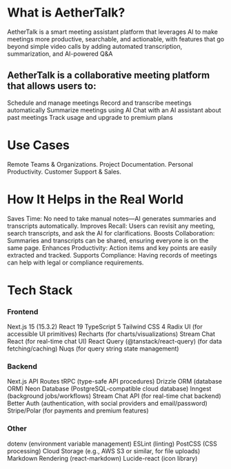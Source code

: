 # What is AetherTalk?
AetherTalk is a smart meeting assistant platform that leverages AI to make meetings more productive, searchable, and actionable, with features that go beyond simple video calls by adding automated transcription, summarization, and AI-powered Q&A

## AetherTalk is a collaborative meeting platform that allows users to:
Schedule and manage meetings
Record and transcribe meetings automatically
Summarize meetings using AI
Chat with an AI assistant about past meetings
Track usage and upgrade to premium plans


# Use Cases
Remote Teams & Organizations.
Project Documentation.
Personal Productivity.
Customer Support & Sales.

# How It Helps in the Real World
Saves Time: No need to take manual notes—AI generates summaries and transcripts automatically.
Improves Recall: Users can revisit any meeting, search transcripts, and ask the AI for clarifications.
Boosts Collaboration: Summaries and transcripts can be shared, ensuring everyone is on the same page.
Enhances Productivity: Action items and key points are easily extracted and tracked.
Supports Compliance: Having records of meetings can help with legal or compliance requirements.


# Tech Stack

### Frontend
Next.js 15 (15.3.2)
React 19
TypeScript 5
Tailwind CSS 4
Radix UI (for accessible UI primitives)
Recharts (for charts/visualizations)
Stream Chat React (for real-time chat UI)
React Query (@tanstack/react-query) (for data fetching/caching)
Nuqs (for query string state management)

### Backend
Next.js API Routes
tRPC (type-safe API procedures)
Drizzle ORM (database ORM)
Neon Database (PostgreSQL-compatible cloud database)
Inngest (background jobs/workflows)
Stream Chat API (for real-time chat backend)
Better Auth (authentication, with social providers and email/password)
Stripe/Polar (for payments and premium features)

### Other
dotenv (environment variable management)
ESLint (linting)
PostCSS (CSS processing)
Cloud Storage (e.g., AWS S3 or similar, for file uploads)
Markdown Rendering (react-markdown)
Lucide-react (icon library)


